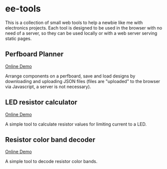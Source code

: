 # ee-tools

This is a collection of small web tools to help a newbie like me with
electronics projects.  Each tool is designed to be used in the browser
with no need of a server, so they can be used locally or with a web server
serving static pages.

## Perfboard Planner

[Online Demo](https://moefh.github.io/ee-tools/www/perf/)

Arrange components on a perfboard, save and load designs by downloading and uploading JSON files (files are "uploaded" to the browser via Javascript, a server is not necessary).

## LED resistor calculator

[Online Demo](https://moefh.github.io/ee-tools/www/led/)

A simple tool to calculate resistor values for limiting current to a LED.

## Resistor color band decoder

[Online Demo](https://moefh.github.io/ee-tools/www/res/)

A simple tool to decode resistor color bands.
